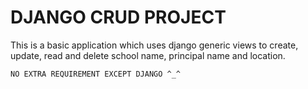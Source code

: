 # DJANGO CRUD PROJECT


This is a basic application which uses django generic views to create, update, read and delete school name, principal name and location.


```
NO EXTRA REQUIREMENT EXCEPT DJANGO ^_^
```